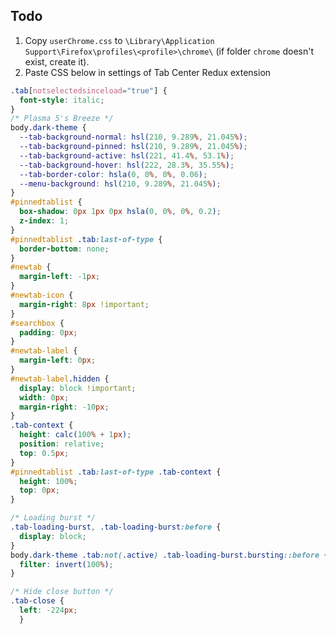 ## Todo
1. Copy `userChrome.css` to `\Library\Application Support\Firefox\profiles\<profile>\chrome\` (if folder `chrome` doesn't exist, create it). 
2. Paste CSS below in settings of Tab Center Redux extension

```css
.tab[notselectedsinceload="true"] {
  font-style: italic;
}
/* Plasma 5's Breeze */
body.dark-theme {
  --tab-background-normal: hsl(210, 9.289%, 21.045%);
  --tab-background-pinned: hsl(210, 9.289%, 21.045%);
  --tab-background-active: hsl(221, 41.4%, 53.1%);
  --tab-background-hover: hsl(222, 28.3%, 35.55%);
  --tab-border-color: hsla(0, 0%, 0%, 0.06);
  --menu-background: hsl(210, 9.289%, 21.045%);
}
#pinnedtablist {
  box-shadow: 0px 1px 0px hsla(0, 0%, 0%, 0.2);
  z-index: 1;
}
#pinnedtablist .tab:last-of-type {
  border-bottom: none;
}
#newtab {
  margin-left: -1px;
}
#newtab-icon {
  margin-right: 8px !important;
}
#searchbox {
  padding: 0px;
}
#newtab-label {
  margin-left: 0px;
}
#newtab-label.hidden {
  display: block !important;
  width: 0px;
  margin-right: -10px;
}
.tab-context {
  height: calc(100% + 1px);
  position: relative;
  top: 0.5px;
}
#pinnedtablist .tab:last-of-type .tab-context {
  height: 100%;
  top: 0px;
}

/* Loading burst */
.tab-loading-burst, .tab-loading-burst:before {
  display: block;
}
body.dark-theme .tab:not(.active) .tab-loading-burst.bursting::before {
  filter: invert(100%);
}

/* Hide close button */
.tab-close {
  left: -224px;
  }
```